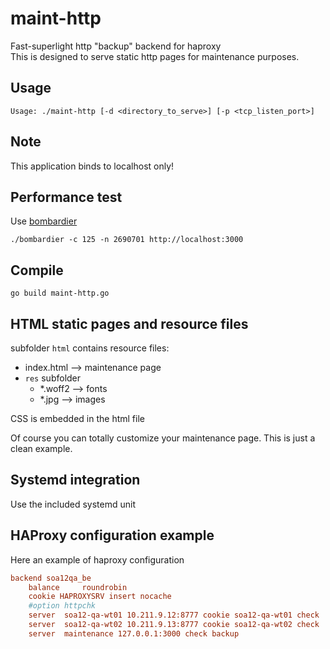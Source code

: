 # maint-http

Fast-superlight http "backup" backend for haproxy  
This is designed to serve static http pages for maintenance purposes.

## Usage

```shell
Usage: ./maint-http [-d <directory_to_serve>] [-p <tcp_listen_port>]
```

## Note

This application binds to localhost only!

## Performance test

Use [bombardier](github.com/codesenberg/bombardier)

```shell
./bombardier -c 125 -n 2690701 http://localhost:3000
```

## Compile

```shell
go build maint-http.go
```

## HTML static pages and resource files

subfolder ```html``` contains resource files:

* index.html --> maintenance page
* ```res``` subfolder
    * *.woff2 --> fonts
    * *.jpg --> images

CSS is embedded in the html file

Of course you can totally customize your maintenance page. This is just a clean example.

## Systemd integration

Use the included systemd unit

## HAProxy configuration example

Here an example of haproxy configuration

```ini
backend soa12qa_be
    balance     roundrobin
    cookie HAPROXYSRV insert nocache
    #option httpchk
    server  soa12-qa-wt01 10.211.9.12:8777 cookie soa12-qa-wt01 check
    server  soa12-qa-wt02 10.211.9.13:8777 cookie soa12-qa-wt02 check
    server  maintenance 127.0.0.1:3000 check backup
```
